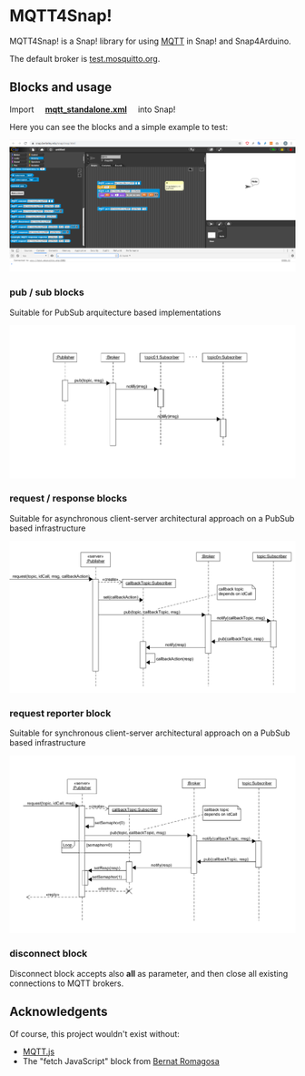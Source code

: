 # MQTT4Snap!

MQTT4Snap! is a Snap! library for using [MQTT](https://en.wikipedia.org/wiki/MQTT) in Snap! and Snap4Arduino.

The default broker is  [test.mosquitto.org](https://test.mosquitto.org).

## Blocks and usage

Import &nbsp;&nbsp;&nbsp;   **[mqtt_standalone.xml](https://raw.githubusercontent.com/pixavier/mqtt4snap/master/mqtt-standalone.xml)**  &nbsp;&nbsp;&nbsp;  into Snap!

Here you can see the blocks and a simple example to test:

![Minimal example](img/mqtt4snap.png)


### pub / sub blocks

Suitable for PubSub arquitecture based implementations

![pub sub blocks](img/PubSub.png)

### request / response blocks

Suitable for asynchronous client-server architectural approach on a PubSub based infrastructure

![request response blocks](img/PubSub_client-server_async.png)

### request reporter block

Suitable for synchronous client-server architectural approach on a PubSub based infrastructure

![request reporter block](img/PubSub_client-server_sync.png)

### disconnect block

Disconnect block accepts also **all** as parameter, and then close all existing connections to MQTT brokers.


## Acknowledgents

Of course, this project wouldn't exist without:

- [MQTT.js](https://github.com/mqttjs/MQTT.js)
- The "fetch JavaScript" block from [Bernat Romagosa](https://github.com/bromagosa)

